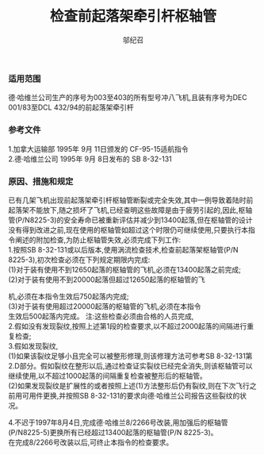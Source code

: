 ﻿---
amendno: 39-1509  
cadno: CAD1995-DHC8-04  
title: 检查前起落架牵引杆枢轴管  
publishdate: 1995-11-07  
effdate: 1995-11-07  
acmodels: ["DHC8"]  
tags: []  
engs: []  
pns: ["8225-3"]  
mfrs: ["DH"]  
admins: 华东管理局  
author: 邬纪召  
---
  
### 适用范围  
德·哈维兰公司生产的序号为003至403的所有型号冲八飞机,且装有序号为DEC 001/83至DCL 432/94的前起落架牵引杆  
  
<!--more-->  
### 参考文件  
  1.加拿大运输部 1995年 9月 11日颁发的 CF-95-15适航指令  
  2.德·哈维兰公司 1995年 9月 8日发布的 SB 8-32-131  
  
### 原因、措施和规定  

  已有几架飞机出现前起落架牵引杆枢轴管断裂或完全失效,其中一例导致着陆时前起落架不能放下,随之损坏了飞机,已经查明这些故障是由于疲劳引起的,因此,枢轴管(P/N8225-3)的安全寿命已被重新评估并减少到13400起落,但在枢轴管的设计没有得到改进之前,现在使用的枢轴管如超过这个时限仍可继续使用,只要执行本指令阐述的附加检查,为防止枢轴管失效,必须完成下列工作:  
  1.按照SB 8-32-131或以后版本,使用涡流检查技术,检查前起落架枢轴管(P/N 8225-3),初次检查必须在下列规定期限内完成:  
(1)对于装有使用不到12650起落的枢轴管的飞机,必须在13400起落之前完成;  
(2)对于装有使用不到20000起落但超过12650起落的枢轴管的飞  
  
机,必须在本指令生效后750起落内完成;  
(3)对于装有使用超过20000起落的枢轴管的飞机,必须在本指令  
生效后500起落内完成。 注:这些检查必须由合格的人员完成,  
  2.假如没有发现裂纹,按照上述第1段的检查要求,以不超过2000起落的间隔进行重复检查;  
  3.假如发现裂纹,  
  (1)如果该裂纹足够小且完全可以被整形修理,则该修理方法可参考SB 8-32-131第2.D部分。假如裂纹在整形以后,通过检查证实裂纹已经完全消失,则该枢轴管可以继续使用,以不超过1000起落的间隔重复检查被整形后的枢轴管。  
(2)如果发现裂纹是扩展性的或者按照上述(1)方法整形后仍有裂纹,则在下次飞行之前用可用件更换,并按照SB 8-32-131的要求向德·哈维兰公司报告这些裂纹的状况。  
  
  4.不迟于1997年8月4日,完成德·哈维兰8/2266号改装,用加强后的枢轴管(P/N8225-5)更换所有已经超过13400起落的枢轴管(P/N 8225-3)。  
  在完成8/2266号改装以后,可终止本指令的检查要求。  
